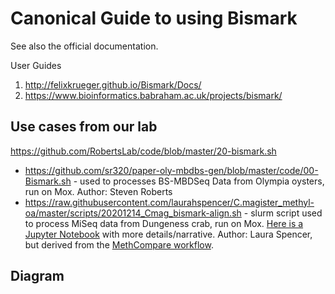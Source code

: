 # Canonical Guide to using Bismark

See also the official documentation.

User Guides

1) http://felixkrueger.github.io/Bismark/Docs/
2) https://www.bioinformatics.babraham.ac.uk/projects/bismark/


## Use cases from our lab

https://github.com/RobertsLab/code/blob/master/20-bismark.sh

- https://github.com/sr320/paper-oly-mbdbs-gen/blob/master/code/00-Bismark.sh -  used to processes BS-MBDSeq Data from Olympia oysters, run on Mox. Author: Steven Roberts
- https://raw.githubusercontent.com/laurahspencer/C.magister_methyl-oa/master/scripts/20201214_Cmag_bismark-align.sh - slurm script used to process MiSeq data from Dungeness crab, run on Mox. [Here is a Jupyter Notebook](https://github.com/laurahspencer/C.magister_methyl-oa/blob/master/notebooks/MBD-01%20Processing%20QC%20MiSeq%20data.ipynb) with more details/narrative. Author: Laura Spencer, but derived from the [MethCompare workflow](https://github.com/hputnam/Meth_Compare).




## Diagram 


